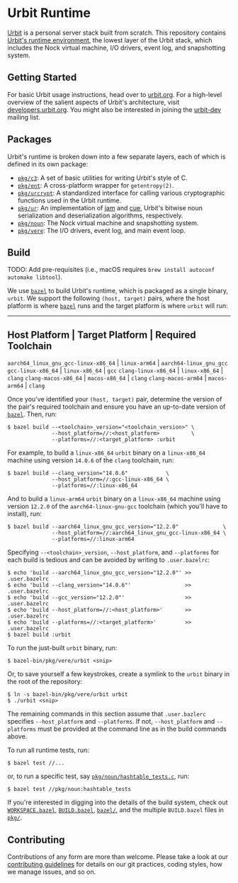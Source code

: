 # Urbit Runtime

[Urbit][urbit] is a personal server stack built from scratch. This repository
contains [Urbit's runtime environment][vere], the lowest layer of the Urbit
stack, which includes the Nock virtual machine, I/O drivers, event log, and
snapshotting system.

## Getting Started

For basic Urbit usage instructions, head over to [urbit.org][getting-started].
For a high-level overview of the salient aspects of Urbit's architecture, visit
[developers.urbit.org][technical-reference]. You might also be interested in
joining the [urbit-dev][mailing-list] mailing list.

## Packages

Urbit's runtime is broken down into a few separate layers, each of which is
defined in its own package:

- [`pkg/c3`](pkg/c3): A set of basic utilities for writing Urbit's style of C.
- [`pkg/ent`](pkg/ent): A cross-platform wrapper for `getentropy(2)`.
- [`pkg/urcrypt`](pkg/urcrypt): A standardized interface for calling various
  cryptographic functions used in the Urbit runtime.
- [`pkg/ur`](pkg/ur): An implementation of [jam][jam] and [cue][cue], Urbit's
  bitwise noun serialization and deserialization algorithms, respectively.
- [`pkg/noun`](pkg/noun): The Nock virtual machine and snapshotting system.
- [`pkg/vere`](pkg/vere): The I/O drivers, event log, and main event loop.

## Build

TODO: Add pre-requisites (i.e., macOS requires `brew install autoconf automake libtool`).

We use [`bazel`][bazel] to build Urbit's runtime, which is packaged as a single
binary, `urbit`. We support the following `(host, target)` pairs, where the host
platform is where [`bazel`][bazel] runs and the target platform is where `urbit`
will run:

--------------------------------------------------------------------------------
 Host Platform                        | Target Platform | Required Toolchain
--------------------------------------------------------------------------------
 `aarch64_linux_gnu_gcc-linux-x86_64` | `linux-arm64`   | `aarch64-linux_gnu_gcc`
 `gcc-linux-x86_64`                   | `linux-x86_64`  | `gcc`
 `clang-linux-x86_64`                 | `linux-x86_64`  | `clang`
 `clang-macos-x86_64`                 | `macos-x86_64`  | `clang`
 `clang-macos-arm64`                  | `macos-arm64`   | `clang`

Once you've identified your `(host, target)` pair, determine the version of the
pair's required toolchain and ensure you have an up-to-date version of
[`bazel`][bazel]. Then, run:

```console
$ bazel build --<toolchain>_version="<toolchain_version>" \
              --host_platform=//:<host_platform>          \
              --platforms=//:<target_platform> :urbit
```

For example, to build a `linux-x86_64` `urbit` binary on a `linux-x86_64`
machine using version `14.0.6` of the `clang` toolchain, run:

```console
$ bazel build --clang_version="14.0.6"            \
              --host_platform=//:gcc-linux-x86_64 \
              --platforms=//:linux-x86_64
```

And to build a `linux-arm64` `urbit` binary on a `linux-x86_64` machine using
version `12.2.0` of the `aarch64-linux-gnu-gcc` toolchain (which you'll have to
install), run:

```console
$ bazel build --aarch64_linux_gnu_gcc_version="12.2.0"              \
              --host_platform=//:aarch64_linux_gnu_gcc-linux-x86_64 \
              --platforms=//:linux-arm64
```

Specifying `--<toolchain>_version`, `--host_platform`, and `--platforms` for
each build is tedious and can be avoided by writing to `.user.bazelrc`:

```console
$ echo 'build --aarch64_linux_gnu_gcc_version="12.2.0"' >> .user.bazelrc
$ echo 'build --clang_version="14.0.6"'                 >> .user.bazelrc
$ echo 'build --gcc_version="12.2.0"'                   >> .user.bazelrc
$ echo 'build --host_platform=//:<host_platform>'       >> .user.bazelrc
$ echo 'build --platforms=//:<target_platform>'         >> .user.bazelrc
$ bazel build :urbit
```

To run the just-built `urbit` binary, run:

```console
$ bazel-bin/pkg/vere/urbit <snip>
```

Or, to save yourself a few keystrokes, create a symlink to the `urbit` binary in
the root of the repository:

```console
$ ln -s bazel-bin/pkg/vere/urbit urbit
$ ./urbit <snip>
```

The remaining commands in this section assume that `.user.bazlerc` specifies
`--host_platform` and `--platforms`. If not, `--host_platform` and `--platforms`
must be provided at the command line as in the build commands above.

To run all runtime tests, run:

```console
$ bazel test //...
```

or, to run a specific test, say
[`pkg/noun/hashtable_tests.c`](pkg/noun/hashtable_tests.c), run:

```console
$ bazel test //pkg/noun:hashtable_tests
```

If you're interested in digging into the details of the build system, check out
[`WORKSPACE.bazel`](WORKSPACE.bazel), [`BUILD.bazel`](BUILD.bazel),
[`bazel/`](bazel), and the multiple `BUILD.bazel` files in [`pkg/`](pkg).

## Contributing

Contributions of any form are more than welcome. Please take a look at our
[contributing guidelines][contributing] for details on our git practices, coding
styles, how we manage issues, and so on.

[bazel]: https://bazel.build
[contributing]: https://github.com/urbit/urbit/blob/master/CONTRIBUTING.md
[cue]: https://developers.urbit.org/reference/hoon/stdlib/2p#cue
[getting-started]: https://urbit.org/getting-started
[jam]: https://developers.urbit.org/reference/hoon/stdlib/2p#jam
[mailing-list]: https://groups.google.com/a/urbit.org/forum/#!forum/dev
[urbit]: https://urbit.org
[vere]: https://developers.urbit.org/reference/glossary/vere
[technical-reference]: https://developers.urbit.org/reference
